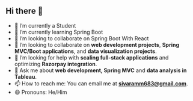 ## Hi there 👋

- 🔭 I’m currently a Student
- 🌱 I’m currently learning Spring Boot 
- 👯 I’m looking to collaborate on Spring Boot With React
- 👯 I’m looking to collaborate on **web development projects**, **Spring MVC/Boot applications**, and **data visualization projects**.
- 🤔 I’m looking for help with **scaling full-stack applications** and optimizing **Razorpay integration**.
- 💬 Ask me about **web development, Spring MVC** and **data analysis in Tableau**.
- 📫 How to reach me: You can email me at **sivaramm683@gmail.com**.
- 😄 Pronouns: He/Him


